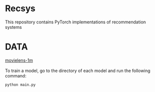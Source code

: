 # Recsys
This repository contains PyTorch implementations of recommendation systems

# DATA
<a href = "https://grouplens.org/datasets/movielens/1m/">movielens-1m</a>
<br>
<br>
To train a model, go to the directory of each model and run the following command:

```
python main.py
```